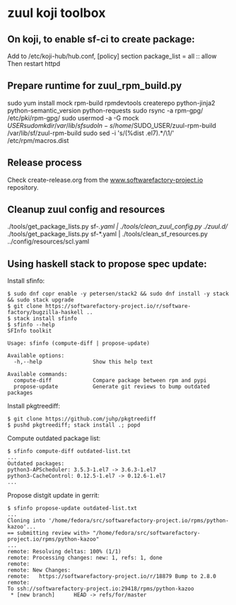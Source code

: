 # zuul koji toolbox

## On koji, to enable sf-ci to create package:
Add to /etc/koji-hub/hub.conf, [policy] section
  package_list = all :: allow
Then restart httpd

## Prepare runtime for zuul_rpm_build.py
sudo yum install mock rpm-build rpmdevtools createrepo python-jinja2 python-semantic_version python-requests
sudo rsync -a rpm-gpg/ /etc/pki/rpm-gpg/
sudo usermod -a -G mock $USER
sudo mkdir /var/lib/sf
sudo ln -s /home/$SUDO_USER/zuul-rpm-build /var/lib/sf/zuul-rpm-build
sudo sed -i 's/\(%dist .el7\).*/\1/' /etc/rpm/macros.dist

## Release process

Check create-release.org from the www.softwarefactory-project.io repository.

## Cleanup zuul config and resources

./tools/get_package_lists.py sf-*.yaml | ./tools/clean_zuul_config.py ./zuul.d/*
./tools/get_package_lists.py sf-*.yaml | ./tools/clean_sf_resources.py ../config/resources/scl.yaml


## Using haskell stack to propose spec update:

Install sfinfo:

```ShellSession
$ sudo dnf copr enable -y petersen/stack2 && sudo dnf install -y stack && sudo stack upgrade
$ git clone https://softwarefactory-project.io/r/software-factory/bugzilla-haskell ..
$ stack install sfinfo
$ sfinfo --help
SFInfo toolkit

Usage: sfinfo (compute-diff | propose-update)

Available options:
  -h,--help                Show this help text

Available commands:
  compute-diff             Compare package between rpm and pypi
  propose-update           Generate git reviews to bump outdated packages
```

Install pkgtreediff:

```ShellSession
$ git clone https://github.com/juhp/pkgtreediff
$ pushd pkgtreediff; stack install .; popd
```

Compute outdated package list:

```ShellSession
$ sfinfo compute-diff outdated-list.txt
...
Outdated packages:
python3-APScheduler: 3.5.3-1.el7 -> 3.6.3-1.el7
python3-CacheControl: 0.12.5-1.el7 -> 0.12.6-1.el7
...
```

Propose distgit update in gerrit:

```ShellSession
$ sfinfo propose-update outdated-list.txt
...
Cloning into '/home/fedora/src/softwarefactory-project.io/rpms/python-kazoo'...
== submitting review with> "/home/fedora/src/softwarefactory-project.io/rpms/python-kazoo"
...
remote: Resolving deltas: 100% (1/1)
remote: Processing changes: new: 1, refs: 1, done
remote:
remote: New Changes:
remote:   https://softwarefactory-project.io/r/18879 Bump to 2.8.0
remote:
To ssh://softwarefactory-project.io:29418/rpms/python-kazoo
 * [new branch]      HEAD -> refs/for/master
```
